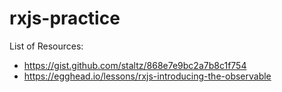 # rxjs-practice


List of Resources:
- https://gist.github.com/staltz/868e7e9bc2a7b8c1f754
- https://egghead.io/lessons/rxjs-introducing-the-observable